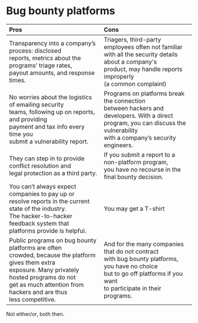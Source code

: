 # Bug bounty platforms

| Pros                                                                                                                                                                                                                        | Cons                                                                                                                                                                              |
|:----------------------------------------------------------------------------------------------------------------------------------------------------------------------------------------------------------------------------|:----------------------------------------------------------------------------------------------------------------------------------------------------------------------------------|
| Transparency into a company’s process: disclosed<br>reports, metrics about the programs’ triage rates,<br>payout amounts, and response times.                                                                               | Triagers, third-party employees often not familiar<br>with all the security details about a company's<br>product, may handle reports improperly<br>(a common complaint)           |
| No worries about the logistics of emailing security<br>teams, following up on reports, and providing<br>payment and tax info every time you<br>submit a vulnerability report.                                               | Programs on platforms break the connection<br>between hackers and developers. With a direct<br>program, you can discuss the vulnerability<br>with a company’s security engineers. |
| They can step in to provide conflict resolution and<br>legal protection as a third party.                                                                                                                                   | If you submit a report to a non-platform program,<br>you have no recourse in the final bounty decision.                                                                           |
| You can’t always expect companies to pay up or<br>resolve reports in the current state of the industry.<br>The hacker-to-hacker feedback system that<br>platforms provide is helpful.                                       | You may get a T-shirt                                                                                                                                                             |
| Public programs on bug bounty platforms are often<br>crowded, because the platform gives them extra<br>exposure. Many privately hosted programs do not<br>get as much attention from hackers and are thus<br>less competitive. | And for the many companies that do not contract<br>with bug bounty platforms, you have no choice<br>but to go off platforms if you want<br>to participate in their programs.         |

Not either/or, both then.
